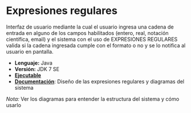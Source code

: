 # Expresiones regulares
Interfaz de usuario mediante la cual el usuario ingresa una cadena de entrada en alguno de los campos habilitados (entero, real, notación científica, email) y el sistema con el uso de EXPRESIONES REGULARES valida si la cadena ingresada cumple con el formato o no y se lo notifica al usuario en pantalla.
- __Lenguaje:__ Java
- __Versión:__ JDK 7 SE
- [__Ejecutable__](https://github.com/ferwiis/java-regex/tree/main/ExpresionesRegulares/dist)
- [__Documentación__](https://github.com/ferwiis/java-regex/tree/main/ExpresionesRegulares/docs): Diseño de las expresiones regulares y diagramas del sistema

*Nota:* Ver los diagramas para entender la estructura del sistema y cómo usarlo

